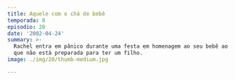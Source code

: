 ```yaml
---
title: Aquele com o chá de bebê
temporada: 8
episodio: 20
date: '2002-04-24'
summary: >-
  Rachel entra em pânico durante uma festa em homenagem ao seu bebê ao perceber
  que não está preparada para ter um filho.
image: ./img/20/thumb-medium.jpg

---
```

